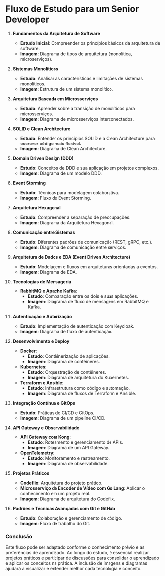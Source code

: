 # Fluxo de Estudo para um Senior Developer

1. **Fundamentos da Arquitetura de Software**
   - **Estudo Inicial**: Compreender os princípios básicos da arquitetura de software.
   - **Imagem**: Diagrama de tipos de arquitetura (monolítica, microserviços).

2. **Sistemas Monolíticos**
   - **Estudo**: Analisar as características e limitações de sistemas monolíticos.
   - **Imagem**: Estrutura de um sistema monolítico.

3. **Arquitetura Baseada em Microsserviços**
   - **Estudo**: Aprender sobre a transição de monolíticos para microsserviços.
   - **Imagem**: Diagrama de microsserviços interconectados.

4. **SOLID e Clean Architecture**
   - **Estudo**: Entender os princípios SOLID e a Clean Architecture para escrever código mais flexível.
   - **Imagem**: Diagrama de Clean Architecture.

5. **Domain Driven Design (DDD)**
   - **Estudo**: Conceitos de DDD e sua aplicação em projetos complexos.
   - **Imagem**: Diagrama de um modelo DDD.

6. **Event Storming**
   - **Estudo**: Técnicas para modelagem colaborativa.
   - **Imagem**: Fluxo de Event Storming.

7. **Arquitetura Hexagonal**
   - **Estudo**: Compreender a separação de preocupações.
   - **Imagem**: Diagrama da Arquitetura Hexagonal.

8. **Comunicação entre Sistemas**
   - **Estudo**: Diferentes padrões de comunicação (REST, gRPC, etc.).
   - **Imagem**: Diagrama de comunicação entre serviços.

9. **Arquitetura de Dados e EDA (Event Driven Architecture)**
   - **Estudo**: Modelagem e fluxos em arquiteturas orientadas a eventos.
   - **Imagem**: Diagrama de EDA.

10. **Tecnologias de Mensageria**
    - **RabbitMQ e Apache Kafka**:
      - **Estudo**: Comparação entre os dois e suas aplicações.
      - **Imagem**: Diagrama de fluxo de mensagens em RabbitMQ e Kafka.

11. **Autenticação e Autorização**
    - **Estudo**: Implementação de autenticação com Keycloak.
    - **Imagem**: Diagrama de fluxo de autenticação.

12. **Desenvolvimento e Deploy**
    - **Docker**:
      - **Estudo**: Contêinerização de aplicações.
      - **Imagem**: Diagrama de contêineres.
    - **Kubernetes**:
      - **Estudo**: Orquestração de contêineres.
      - **Imagem**: Diagrama de arquitetura do Kubernetes.
    - **Terraform e Ansible**:
      - **Estudo**: Infraestrutura como código e automação.
      - **Imagem**: Diagrama de fluxos de Terraform e Ansible.

13. **Integração Contínua e GitOps**
    - **Estudo**: Práticas de CI/CD e GitOps.
    - **Imagem**: Diagrama de um pipeline CI/CD.

14. **API Gateway e Observabilidade**
    - **API Gateway com Kong**:
      - **Estudo**: Roteamento e gerenciamento de APIs.
      - **Imagem**: Diagrama de um API Gateway.
    - **OpenTelemetry**:
      - **Estudo**: Monitoramento e rastreamento.
      - **Imagem**: Diagrama de observabilidade.

15. **Projetos Práticos**
    - **Codeflix**: Arquitetura do projeto prático.
    - **Microsserviço de Encoder de Vídeo com Go Lang**: Aplicar o conhecimento em um projeto real.
    - **Imagem**: Diagrama de arquitetura do Codeflix.

16. **Padrões e Técnicas Avançadas com Git e GitHub**
    - **Estudo**: Colaboração e gerenciamento de código.
    - **Imagem**: Fluxo de trabalho do Git.

### Conclusão

Este fluxo pode ser adaptado conforme o conhecimento prévio e as preferências de aprendizado. Ao longo do estudo, é essencial realizar projetos práticos e participar de discussões para consolidar o aprendizado e aplicar os conceitos na prática. A inclusão de imagens e diagramas ajudará a visualizar e entender melhor cada tecnologia e conceito.
